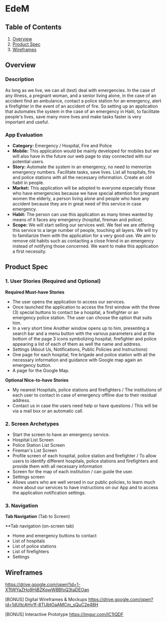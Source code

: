 # EdeM

## Table of Contents
1. [Overview](#Overview)
1. [Product Spec](#Product-Spec)
1. [Wireframes](#Wireframes)

## Overview
### Description
As long as we live, we can all (test) deal with emergencies. In the case of any illness, a pregnant woman, and a senior living alone, in the case of an accident find an ambulance, contact a police station for an emergency, alert a firefighter in the event of an accident of fire. So setting up an application that automates the system in the case of an emergency in Haiti, to facilitate people's lives, save many more lives and make tasks faster is very important and useful.

### App Evaluation
- **Category:** Emergency / Hospital, Fire and Police
- **Mobile:** This application would be mainly developed for mobiles but we will also have in the future our web page to stay connected with our potential users.
- **Story:** Automate the system in an emergency, no need to memorize emergency numbers. Facilitate tasks, save lives. List all hospitals, fire and police stations with all the necessary information. Create an old habit in people.
- **Market:** This application will be adopted to everyone especially those who have emergencies because we have special attention for pregnant women the elderly, a person living alone and people who have any accident because they are in great need of this service in case emergency.
- **Habit:** The person can use this application as many times wanted by means of it faces any emergency (hospital, fireman and police).
- **Scope:** We will start selling our services well. We feel we are offering this service to a large number of people, touching all layers. We will try to familiarize them with the application for a very good use. We aim to remove old habits such as contacting a close friend in an emergency instead of notifying those concerned. We want to make this application a first necessity.

## Product Spec
### 1. User Stories (Required and Optional)

**Required Must-have Stories**

* The user opens the application to access our services.
* Once launched the application to access the first window with the three (3) special buttons to contact be a hospital, a firefighter or an emergency police station. The user can choose the option that suits him.
* In a very short time Another window opens up to him, presenting a search bar and a menu button with the various parameters and at the bottom of the page 3 icons symbolizing hospital, firefighter and police appearing a list of each of them as well the name and address.
* Settings (About Us, Notifications, Public Policies and Instructions)
* One page for each hospital, fire brigade and police station with all the necessary information and guidance with Google map again an emergency button.
* A page for the Google Map.

**Optional Nice-to-have Stories**

* My nearest Hospitals, police stations and firefighters / The institutions of each user to contact in case of emergency offline due to their residual address.
* Contact us in case the users need help or have questions / This will be via a mail box or an automatic call.

### 2. Screen Archetypes

* Start the screen to have an emergency service.
* Hospital List Screen
* Police Station List Screen
* Fireman's List Screen
* Profile screen of each hospital, police station and firefighter / To allow users to identify different hospitals, police stations and firefighters and provide them with all necessary information
* Screen for the map of each institution / can guide the user.
* Settings screen
* Allows users who are well versed in our public policies, to learn much more about our services to have instructions on our App and to access the application notification settings.

### 3. Navigation

**Tab Navigation** (Tab to Screen)

**Tab navigation (on-screen tab)

* Home and emergency buttons to contact
* List of hospitals
* List of police stations
* List of firefighters
* Settings

## Wireframes

https://drive.google.com/open?id=1-XTtWYaZHo9HjBZKqwW8BfoQ3taDEOan

[BONUS] Digital Wireframes & Mockups
https://drive.google.com/open?id=1dUItcAHv1f-8TUbtOaAMCm_sQuC2e48H


[BONUS] Interactive Prototype
https://imgur.com/IC1IQDF

